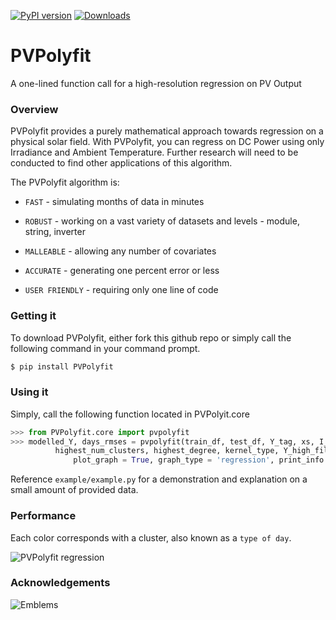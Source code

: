 [![PyPI version](https://badge.fury.io/py/PVPolyfit.svg)](https://badge.fury.io/for/py/PVPolyfit)
[![Downloads](https://pepy.tech/badge/pvpolyfit)](https://pepy.tech/project/pvpolyfit)
# PVPolyfit

A one-lined function call for a high-resolution regression on PV Output

### Overview

PVPolyfit provides a purely mathematical approach towards regression on a physical solar field. With PVPolyfit, you can regress on DC Power using only Irradiance and Ambient Temperature. Further research will need to be conducted to find other applications of this algorithm.

The PVPolyfit algorithm is:
* `FAST` - simulating months of data in minutes

* `ROBUST` - working on a vast variety of datasets and levels - module, string, inverter

* `MALLEABLE` - allowing any number of covariates

* `ACCURATE` - generating one percent error or less

* `USER FRIENDLY` - requiring only one line of code

### Getting it
To download PVPolyfit, either fork this github repo or simply call the following command in your command prompt.
```sh
$ pip install PVPolyfit
```

### Using it

Simply, call the following function located in PVPolyit.core

```py
>>> from PVPolyfit.core import pvpolyfit
>>> modelled_Y, days_rmses = pvpolyfit(train_df, test_df, Y_tag, xs, I_tag, ghi_tag, cs_tag, 
	      highest_num_clusters, highest_degree, kernel_type, Y_high_filter, min_count_per_day, 
              plot_graph = True, graph_type = 'regression', print_info = True)
```

Reference `example/example.py` for a demonstration and explanation on a small amount of provided data.

### Performance

Each color corresponds with a cluster, also known as a `type of day`.

![PVPolyfit regression](https://media.discordapp.net/attachments/210945856294223872/610932223952158723/unknown.png)

### Acknowledgements
![Emblems](https://media.discordapp.net/attachments/210945856294223872/610937089172963371/944bef9cdaef086d8659b5b825dd22c0.png)

